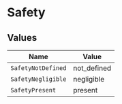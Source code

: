 # Safety


## Values

| Name               | Value              |
| ------------------ | ------------------ |
| `SafetyNotDefined` | not_defined        |
| `SafetyNegligible` | negligible         |
| `SafetyPresent`    | present            |
